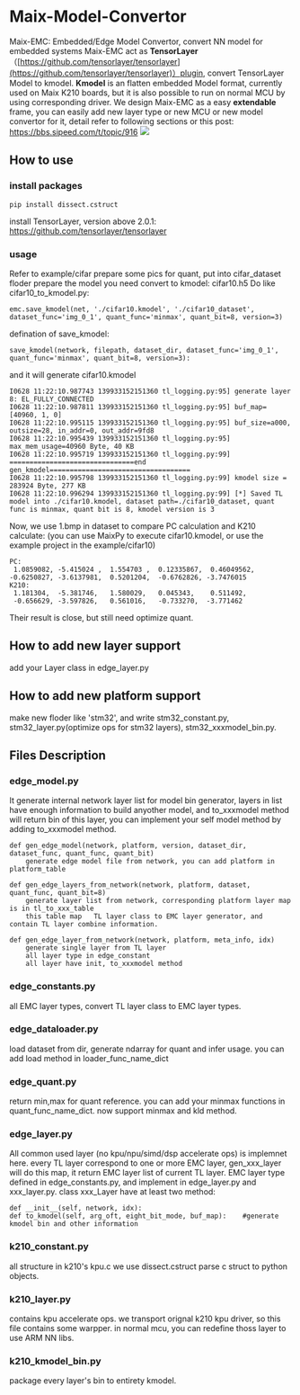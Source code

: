 # Maix-Model-Convertor
Maix-EMC: Embedded/Edge Model Convertor, convert NN model for embedded systems
Maix-EMC act as **TensorLayer**（[https://github.com/tensorlayer/tensorlayer](https://github.com/tensorlayer/tensorlayer)）plugin, convert TensorLayer Model to kmodel.
**Kmodel** is an flatten embedded Model format, currently used on Maix K210 boards, but it is also possible to run on normal MCU by using corresponding driver.
We design Maix-EMC as a easy **extendable** frame, you can easily add new layer type or new MCU or new model convertor for it, detail refer to following sections or this post: https://bbs.sipeed.com/t/topic/916
![](https://git.kancloud.cn/repos/zepan/note/raw/f60065399babe7b3ce6fde5491b0467bc77a12ac/images/screenshot_1561694286461.png?access-token=eyJ0eXAiOiJKV1QiLCJhbGciOiJIUzI1NiJ9.eyJleHAiOjE1NjE3NDc3MzAsImlhdCI6MTU2MTcwNDUzMCwicmVwb3NpdG9yeSI6InplcGFuXC9ub3RlIiwidXNlciI6eyJ1c2VybmFtZSI6InplcGFuIiwibmFtZSI6InplcGFuIiwiZW1haWwiOiJjYWVzYXJAamljbS5jbiIsInRva2VuIjoiMzRjNDZkODFiNzllMTI2YTgwZTIzNzJlNDc2ZjVhNDAiLCJhdXRob3JpemUiOnsicHVsbCI6dHJ1ZSwicHVzaCI6dHJ1ZSwiYWRtaW4iOnRydWV9fX0.AetIzXNoxv3rYkZPTqu1GkJAIN4ZMxRkdY7WW2QjkTQ)

## How to use
### install packages
~~~
pip install dissect.cstruct 
~~~
install TensorLayer, version above 2.0.1: https://github.com/tensorlayer/tensorlayer

### usage
Refer to example/cifar
prepare some pics for quant, put into cifar_dataset floder
prepare the model you need convert to kmodel: cifar10.h5
Do like cifar10_to_kmodel.py:
~~~
emc.save_kmodel(net, './cifar10.kmodel', './cifar10_dataset', dataset_func='img_0_1', quant_func='minmax', quant_bit=8, version=3)
~~~
defination of save_kmodel:
~~~
save_kmodel(network, filepath, dataset_dir, dataset_func='img_0_1', quant_func='minmax', quant_bit=8, version=3):
~~~
and it will generate cifar10.kmodel
~~~
I0628 11:22:10.987743 139933152151360 tl_logging.py:95] generate layer 8: EL_FULLY_CONNECTED
I0628 11:22:10.987811 139933152151360 tl_logging.py:95] buf_map=[40960, 1, 0]
I0628 11:22:10.995115 139933152151360 tl_logging.py:95] buf_size=a000, outsize=28, in_addr=0, out_addr=9fd8
I0628 11:22:10.995439 139933152151360 tl_logging.py:95] max_mem_usage=40960 Byte, 40 KB
I0628 11:22:10.995719 139933152151360 tl_logging.py:99] ===============================end gen_kmodel===================================
I0628 11:22:10.995798 139933152151360 tl_logging.py:99] kmodel size = 283924 Byte, 277 KB
I0628 11:22:10.996294 139933152151360 tl_logging.py:99] [*] Saved TL model into ./cifar10.kmodel, dataset path=./cifar10_dataset, quant func is minmax, quant bit is 8, kmodel version is 3
~~~
Now, we use 1.bmp in dataset to compare PC calculation and K210 calculate:
(you can use MaixPy to execute cifar10.kmodel, or use the example project in the example/cifar10)
~~~
PC:
 1.0859082, -5.415024 ,  1.554703 ,  0.12335867,  0.46049562,
-0.6250827, -3.6137981,  0.5201204,  -0.6762826, -3.7476015 
K210:
 1.181304,  -5.381746,   1.580029,   0.045343,    0.511492, 
 -0.656629, -3.597826,   0.561016,   -0.733270,  -3.771462
~~~
Their result is close, but still need optimize quant.

## How to add new layer support
add your Layer class in edge_layer.py

## How to add new platform support
make new floder like 'stm32', and write stm32_constant.py,  stm32_layer.py(optimize  ops for stm32 layers), stm32_xxxmodel_bin.py.

## Files Description
### edge_model.py
It generate internal network layer list for model bin generator, layers in list have enough information to build anyother model, and to_xxxmodel method will return bin of this layer, you can implement your self model method by adding to_xxxmodel method.  
~~~
def gen_edge_model(network, platform, version, dataset_dir, dataset_func, quant_func, quant_bit)
    generate edge model file from network, you can add platform in platform_table
    
def gen_edge_layers_from_network(network, platform, dataset, quant_func, quant_bit=8)
    generate layer list from network, corresponding platform layer map is in tl_to_xxx_table
    this table map   TL layer class to EMC layer generator, and contain TL layer combine information.

def gen_edge_layer_from_network(network, platform, meta_info, idx)
    generate single layer from TL layer
    all layer type in edge_constant
    all layer have init, to_xxxmodel method
~~~
### edge_constants.py
all EMC layer types, convert TL layer class to EMC layer types.

### edge_dataloader.py
load dataset from dir, generate ndarray for quant and infer usage.
you can add load method in loader_func_name_dict

### edge_quant.py
return min,max for quant reference.
you can add your minmax functions in quant_func_name_dict.
now support minmax and kld method.

### edge_layer.py
All common used layer (no kpu/npu/simd/dsp accelerate ops) is implemnet here.
every TL layer correspond to one or more EMC layer, gen_xxx_layer will do this map, it return EMC layer list of current TL layer.
EMC layer type defined in edge_constants.py, and implement in edge_layer.py and xxx_layer.py.
class xxx_Layer have at least two method:
~~~
def __init__(self, network, idx):
def to_kmodel(self, arg_oft, eight_bit_mode, buf_map):    #generate kmodel bin and other information
~~~

### k210_constant.py
all structure in k210's kpu.c
we use dissect.cstruct  parse c struct to python objects.

### k210_layer.py
contains kpu accelerate ops.
we transport orignal k210 kpu driver, so this file contains some warpper.
in normal mcu, you can redefine thoss layer to use ARM NN libs.

### k210_kmodel_bin.py
package every layer's bin to entirety kmodel.

 
